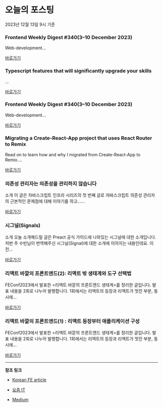 # 오늘의 포스팅 
2023년 12월 13일 9시 기준 

### Frontend Weekly Digest #340(3–10 December 2023) 

 Web-development... 

 [바로가기](https://medium.com/@frontender-ua/frontend-weekly-digest-340-3-10-december-2023-630838f94c7b?responsesOpen=true&sortBy=REVERSE_CHRON&source=topic_portal_recommended_stories---------0-84----------front_end_development----------44ad3860_f0bd_4f30_a64e_0b8a3caf85d5-------) 

### Typescript features that will significantly upgrade your skills 

 ... 

 [바로가기](https://medium.com/@hamsterhomka/typescript-features-that-will-significantly-upgrade-your-skills-e40a3424fa50?responsesOpen=true&sortBy=REVERSE_CHRON&source=topic_portal_recommended_stories---------0-84----------react----------64789025_6c4c_4a33_9925_2e29c0f3c412-------) 

### Frontend Weekly Digest #340(3–10 December 2023) 

 Web-development... 

 [바로가기](https://medium.com/@frontender-ua/frontend-weekly-digest-340-3-10-december-2023-630838f94c7b?responsesOpen=true&sortBy=REVERSE_CHRON&source=topic_portal_recommended_stories---------0-84----------javascript----------fa8023f8_4f0c_49f0_82ac_d70508a64e1c-------) 

### Migrating a Create-React-App project that uses React Router to Remix 

 Read on to learn how and why I migrated from Create-React-App to Remix.... 

 [바로가기](https://medium.com/@leejjon/migrating-an-create-react-app-project-that-uses-react-router-to-remix-b52b4b6f6456?responsesOpen=true&sortBy=REVERSE_CHRON&source=topic_portal_recommended_stories---------0-84----------typescript----------ee1eb42e_aff1_4734_970f_51729e6c316e-------) 

###  의존성 관리자는 의존성을 관리하지 않습니다 

 소개 이 글은 자바스크립트 인프라 시리즈의 첫 번째 글로 자바스크립트 의존성 관리자의 근본적인 문제점에 대해 이야기를 하고…... 

 [바로가기](https://kofearticle.substack.com/p/korean-fe-article-c31) 

###  시그널(Signals) 

 소개 오늘 소개해드릴 글은 Preact 공식 가이드에 나와있는 시그널에 대한 소개입니다. 저번 주 수빈님이 번역해주신 시그널(Signal)에 대한 소개에 이어지는 내용인데요. 이전... 

 [바로가기](https://kofearticle.substack.com/p/korean-fe-article-signals) 

### 리액트 바깥의 프론트엔드(2): 리액트 밖 생태계와 도구 선택법 

 FEConf2023에서 발표한 <리액트 바깥의 프론트엔드 생태계>를 정리한 글입니다. 발표 내용을 2회로 나누어 발행합니다. 1회에서는 리액트의 등장과 리액트가 멋진 부분, 동시에... 

 [바로가기](https://yozm.wishket.com/magazine/detail/2358/) 

### 리액트 바깥의 프론트엔드(1) : 리액트 등장부터 애플리케이션 구성 

 FEConf2023에서 발표한 <리액트 바깥의 프론트엔드 생태계>를 정리한 글입니다. 발표 내용을 2회로 나누어 발행합니다. 1회에서는 리액트의 등장과 리액트가 멋진 부분, 동시에... 

 [바로가기](https://yozm.wishket.com/magazine/detail/2357/) 

---

**참조 링크**

- [Korean FE article](https://kofearticle.substack.com) 

- [요즘 IT](https://yozm.wishket.com/magazine) 

- [Medium](https://medium.com) 

